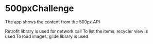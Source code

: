# 500pxChallenge

The app shows the content from the 500px API 

Retrofit library is used for network call
To list the items, recycler view is used
To load images, glide library is used

